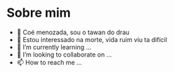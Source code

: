 # Sobre mim

- 👋 Coé menozada, sou o tawan do drau
- 👀 Estou interessado na morte, vida ruim viu ta difícil
- 🌱 I’m currently learning ...
- 💞️ I’m looking to collaborate on ...
- 📫 How to reach me ...

<!---
s4ntoslcs/s4ntoslcs is a ✨ special ✨ repository because its `README.md` (this file) appears on your GitHub profile.
You can click the Preview link to take a look at your changes.
--->
